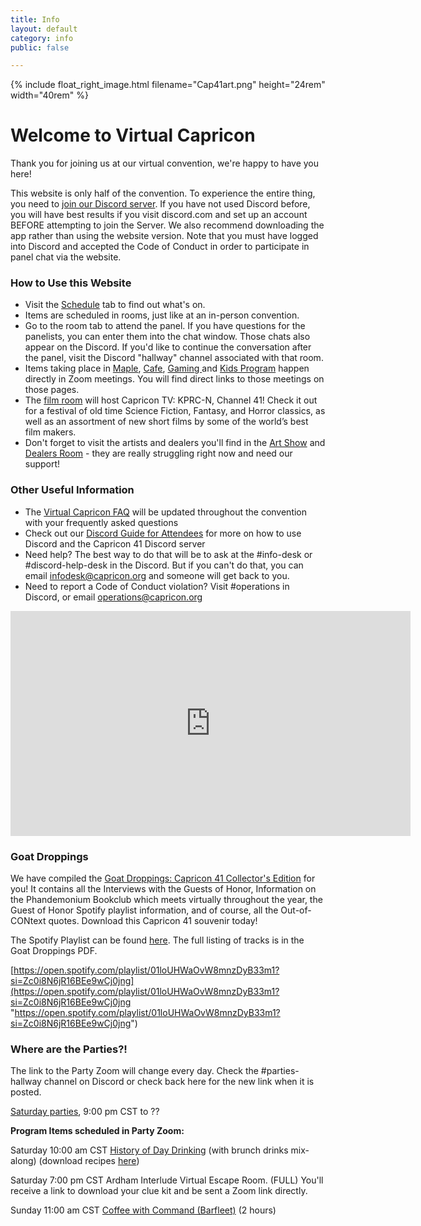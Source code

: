 ```yaml
---
title: Info
layout: default
category: info
public: false

---
```

{% include float_right_image.html filename="Cap41art.png" height="24rem" width="40rem" %}

# Welcome to Virtual Capricon

Thank you for joining us at our virtual convention, we're happy to have you here!

This website is only half of the convention. To experience the entire thing, you need to [join our Discord server](https://discord.gg/Hra39Zkrhf). If you have not used Discord before, you will have best results if you visit discord.com and set up an account BEFORE attempting to join the Server. We also recommend downloading the app rather than using the website version. Note that you must have logged into Discord and accepted the Code of Conduct in order to participate in panel chat via the website.

### How to Use this Website

* Visit the [Schedule](/schedule) tab to find out what's on.
* Items are scheduled in rooms, just like at an in-person convention.
* Go to the room tab to attend the panel. If you have questions for the panelists, you can enter them into the chat window. Those chats also appear on the Discord.  If you'd like to continue the conversation after the panel, visit the Discord "hallway" channel associated with that room.
* Items taking place in [Maple](/maple), [Cafe](/cafe), [Gaming ](/gaming)and [Kids Program](/kids) happen directly in Zoom meetings. You will find direct links to those meetings on those pages.
* The [film room](/films) will host Capricon TV: KPRC-N, Channel 41! Check it out for a festival of old time Science Fiction, Fantasy, and Horror classics, as well as an assortment of new short films by some of the world’s best film makers.
* Don't forget to visit the artists and dealers you'll find in the [Art Show](/art-show) and [Dealers Room](dealers-room) - they are really struggling right now and need our support!

### Other Useful Information

* The [Virtual Capricon FAQ](https://docs.google.com/document/d/1oBzw6dBxYuVC3bSnJcI3j-09k1EUgxTsghdBc9hviV4/edit?usp=sharing) will be updated throughout the convention with your frequently asked questions
* Check out our [Discord Guide for Attendees](https://docs.google.com/document/d/1whzM_TaA3LO4XLWDhV0oqrnyEa38GAXvaLsecep1yR8/edit?usp=sharing) for more on how to use Discord and the Capricon 41 Discord server
* Need help? The best way to do that will be to ask at the #info-desk or #discord-help-desk in the Discord. But if you can't do that, you can email infodesk@capricon.org and someone will get back to you.
* Need to report a Code of Conduct violation? Visit #operations in Discord, or email operations@capricon.org

<iframe src="https://player.vimeo.com/video/508676439" width="640" height="360" frameborder="0" allow="autoplay; fullscreen; picture-in-picture" allowfullscreen></iframe>

### Goat Droppings

We have compiled the [Goat Droppings: Capricon 41 Collector's Edition](/assets/images/goat-droppings-goh-interview-edition-cap-41.pdf) for you! It contains all the Interviews with the Guests of Honor, Information on the Phandemonium Bookclub which meets virtually throughout the year, the Guest of Honor Spotify playlist information, and of course, all the Out-of-CONtext quotes. Download this Capricon 41 souvenir today!

The Spotify Playlist can be found [here](https://open.spotify.com/playlist/01loUHWaOvW8mnzDyB33m1?si=Zc0i8N6jR16BEe9wCj0jng). The full listing of tracks is in the Goat Droppings PDF.

[https://open.spotify.com/playlist/01loUHWaOvW8mnzDyB33m1?si=Zc0i8N6jR16BEe9wCj0jng](https://open.spotify.com/playlist/01loUHWaOvW8mnzDyB33m1?si=Zc0i8N6jR16BEe9wCj0jng "https://open.spotify.com/playlist/01loUHWaOvW8mnzDyB33m1?si=Zc0i8N6jR16BEe9wCj0jng")

### Where are the Parties?!

The link to the Party Zoom will change every day. Check the #parties-hallway channel on Discord or check back here for the new link when it is posted.

[Saturday parties](https://us02web.zoom.us/j/82567933384?pwd=ZlQ5cEJzaERLUGdHcW5vZ1Y4cjc1dz09), 9:00 pm CST to ??

**Program Items scheduled in Party Zoom:**

Saturday 10:00 am CST	[History of Day Drinking](https://us02web.zoom.us/j/87158298740?pwd=NWtOdk9IVWtpazlMdW11alhneVRCQT09) (with brunch drinks mix-along) (download recipes [here](https://drive.google.com/file/d/1jPnK1DTKnrcbJcjN7s1GGFOuj459l7GM/view))

Saturday 7:00 pm CST	Ardham Interlude Virtual Escape Room. (FULL) You'll receive a link to download your clue kit and be sent a Zoom link directly.

Sunday 11:00 am CST	[Coffee with Command (Barfleet)](https://www.google.com/url?q=https://us02web.zoom.us/j/81593046291?pwd%3DVkx3cURMbFM1VmlheHhLV1d5S0l2Zz09&sa=D&source=calendar&usd=2&usg=AOvVaw2LuDss0PshWLFttyYx4xkd) (2 hours)